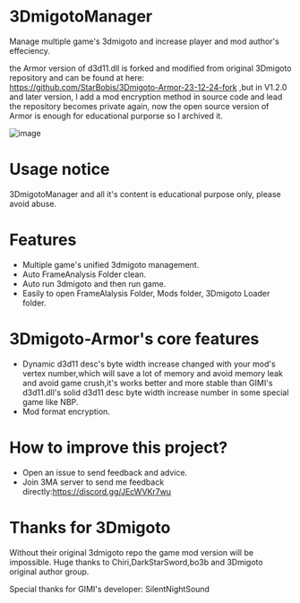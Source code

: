 # 3DmigotoManager
Manage multiple game's 3dmigoto and increase player and mod author's effeciency.

the Armor version of d3d11.dll is forked and modified from original 3Dmigoto repository and can be found at here: https://github.com/StarBobis/3Dmigoto-Armor-23-12-24-fork ,but in V1.2.0 and later version, I add a mod encryption method in source code and lead the repository becomes private again, 
now the open source version of Armor is enough for educational purporse so I archived it.

![image](https://github.com/StarBobis/3DmigotoManager/assets/151726114/c6727f63-f81d-4014-9a2a-15e8e240d13c)

# Usage notice
3DmigotoManager and all it's content is educational purpose only, please avoid abuse.

# Features
- Multiple game's unified 3dmigoto management.
- Auto FrameAnalysis Folder clean.
- Auto run 3dmigoto and then run game.
- Easily to open FrameAlalysis Folder, Mods folder, 3Dmigoto Loader folder.

# 3Dmigoto-Armor's core features
- Dynamic d3d11 desc's byte width increase changed with your mod's vertex number,which will save a lot of memory and avoid memory leak and avoid game crush,it's works better and more stable than GIMI's d3d11.dll's solid d3d11 desc byte width increase number in some special game like NBP.
- Mod format encryption.

# How to improve this project?
- Open an issue to send feedback and advice.
- Join 3MA server to send me feedback directly:https://discord.gg/JEcWVKr7wu

# Thanks for 3Dmigoto
Without their original 3dmigoto repo the game mod version will be impossible. Huge thanks to Chiri,DarkStarSword,bo3b and 3Dmigoto original author group.

Special thanks for GIMI's developer: SilentNightSound
